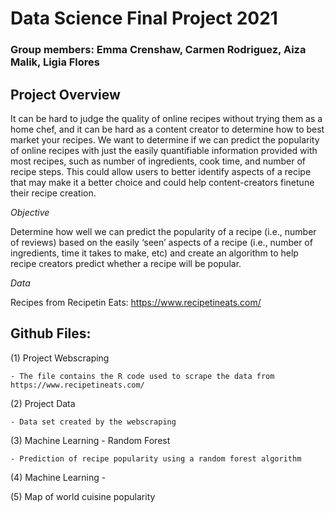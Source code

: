 # Data Science Final Project 2021
### Group members: Emma Crenshaw, Carmen Rodriguez, Aiza Malik, Ligia Flores



## Project Overview
It can be hard to judge the quality of online recipes without trying them as a home chef, and it can be hard as a content creator to determine how to best market your recipes. We want to determine if we can predict the popularity of online recipes with just the easily quantifiable information provided with most recipes, such as number of ingredients, cook time, and number of recipe steps. This could allow users to better identify aspects of a recipe that may make it a better choice and could help content-creators finetune their recipe creation.

_Objective_

Determine how well we can predict the popularity of a recipe (i.e., number of reviews) based on the easily ‘seen’ aspects of a recipe (i.e., number of ingredients, time it takes to make, etc) and create an algorithm to help recipe creators predict whether a recipe will be popular.

_Data_

Recipes from Recipetin Eats: https://www.recipetineats.com/


## Github Files:

  (1) Project Webscraping
  
    - The file contains the R code used to scrape the data from https://www.recipetineats.com/ 
  
  (2) Project Data
  
    - Data set created by the webscraping
  
  (3) Machine Learning - Random Forest
    
    - Prediction of recipe popularity using a random forest algorithm
  
  (4) Machine Learning - 
  
  (5) Map of world cuisine popularity
  
  